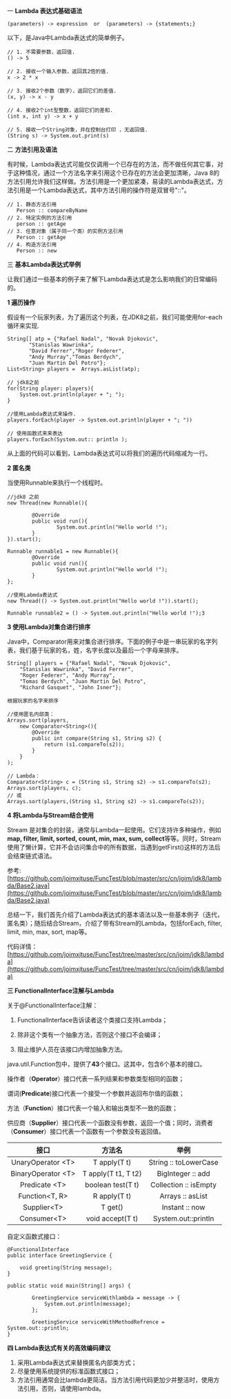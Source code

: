 一  **Lambda 表达式基础语法**

```
(parameters) -> expression  or  (parameters) -> {statements;}
```

以下，是Java中Lambda表达式的简单例子。

```
// 1. 不需要参数，返回值.
() -> 5

// 2. 接收一个输入参数，返回其2倍的值.
x -> 2 * x

// 3. 接收2个参数（数字），返回它们的差值.
(x, y) -> x - y

// 4. 接收2个int型整数，返回它们的差和.
(int x, int y) -> x + y

// 5. 接收一个String对象，并在控制台打印 ，无返回值.
(String s) -> System.out.print(s)
```

二 **方法引用及语法**

有时候，Lambda表达式可能仅仅调用一个已存在的方法，而不做任何其它事，对于这种情况，通过一个方法名字来引用这个已存在的方法会更加清晰，Java 8的方法引用允许我们这样做。方法引用是一个更加紧凑，易读的Lambda表达式，方法引用是一个Lambda表达式，其中方法引用的操作符是双冒号"::"。

```
// 1. 静态方法引用
   Person :: compareByName
// 2. 特定实例的方法引用
   person :: getAge 
// 3. 任意对象（属于同一个类）的实例方法引用
   Person :: getAge
// 4. 构造方法引用
   Person :: new
```

三 **基本Lambda表达式举例**

让我们通过一些基本的例子来了解下Lambda表达式是怎么影响我们的日常编码的。

**1 遍历操作**

假设有一个玩家列表，为了遍历这个列表，在JDK8之前，我们可能使用for-each循环来实现.

```
String[] atp = {"Rafael Nadal", "Novak Djokovic",  
       "Stanislas Wawrinka",  
       "David Ferrer","Roger Federer",  
       "Andy Murray","Tomas Berdych",  
       "Juan Martin Del Potro"};
List<String> players =  Arrays.asList(atp);

// jdk8之前
for(String player: players){
    System.out.println(player + "; "); 
}

//使用Lambda表达式来操作.
players.forEach(player -> System.out.println(player + "; "))

// 使用函数式来来表达
players.forEach(System.out:: println );
```

从上面的代码可以看到，Lambda表达式可以将我们的遍历代码缩减为一行。

**2 匿名类**

当使用Runnable来执行一个线程时。

```
//jdk8 之前
new Thread(new Runnable(){

        @Override
        public void run(){ 
                System.out.println("Hello world !");
        }
}).start();

Runnable runnable1 = new Runnable(){
        @Override
        public void run(){
                System.out.println("Hello world !");
        }
};

//使用Labmda表达式
new Thread(() -> System.out.println("Hello world !")).start();

Runnable runnable2 = () -> System.out.println("Hello world !");3
```

**3 使用Lambda对集合进行排序**

Java中，Comparator用来对集合进行排序。下面的例子中是一串玩家的名字列表，我们基于玩家的名，姓，名字长度以及最后一个字母来排序。

```
String[] players = {"Rafael Nadal", "Novak Djokovic",   
    "Stanislas Wawrinka", "David Ferrer",  
    "Roger Federer", "Andy Murray",  
    "Tomas Berdych", "Juan Martin Del Potro",  
    "Richard Gasquet", "John Isner"};
```

```
根据玩家的名字来排序

//使用匿名内部类：
Arrays.sort(players,
    new Comparator<String>(){
        @Override
        public int compare(String s1, String s2) {  
            return (s1.compareTo(s2));  
        }  
    }
);

// Lambda：
Comparator<String> c = (String s1, String s2) -> s1.compareTo(s2);
Arrays.sort(players, c);
// 或
Arrays.sort(players,(String s1, String s2) -> s1.compareTo(s2));
```

**4 将Lambda与Stream结合使用**

Stream 是对集合的封装，通常与Lambda一起使用。它们支持许多种操作，例如**map, filter, limit, sorted, count, min, max, sum, collect**等等。同时，Stream使用了懒计算，它并不会访问集合中的所有数据，当遇到getFirst\(\)这样的方法后会结束链式语法。

参考: [https://github.com/joimxjtuse/FuncTest/blob/master/src/cn/joim/jdk8/lambda/Base2.java](https://github.com/joimxjtuse/FuncTest/blob/master/src/cn/joim/jdk8/lambda/Base2.java)

总结一下，我们首先介绍了Lambda表达式的基本语法以及一些基本例子（迭代，匿名类）；随后结合Stream，介绍了带有Stream的Lambda，包括forEach, filter, limit, min, max, sort, map等。

代码详情：[https://github.com/joimxjtuse/FuncTest/tree/master/src/cn/joim/jdk8/lambda](https://github.com/joimxjtuse/FuncTest/tree/master/src/cn/joim/jdk8/lambda)

**三 FunctionalInterface注解与Lambda**

关于@FunctionalInterface注解：

1. FunctionalInterface告诉读者这个类接口支持Lambda；

2. 除非这个类有一个抽象方法，否则这个接口不会编译；

3. 阻止维护人员在该接口内增加抽象方法。

java.util.Function包中，提供了**43**个接口。这其中，包含6个基本的接口。

操作者（**Operator**）接口代表一系列结果和参数类型相同的函数；

谓词\(**Predicate**\)接口代表一个接受一个参数并返回布尔值的函数；

方法（**Function**）接口代表一个输入和输出类型不一致的函数；

供应商（**Supplier**）接口代表一个函数没有参数，返回一个值；同时，消费者（**Consumer**）接口代表一个函数有一个参数没有返回值。

| 接口 | 方法名 | 举例 |
| :---: | :---: | :---: |
| UnaryOperator &lt;T&gt; | T apply\(T t\) | String :: toLowerCase |
| BinaryOperator &lt;T&gt; | T apply\(T t1, T t2\) | BigInteger :: add |
| Predicate &lt;T&gt; | boolean test\(T t\) | Collection :: isEmpty |
| Function&lt;T, R&gt; | R apply\(T t\) | Arrays :: asList |
| Supplier&lt;T&gt; | T get\(\) | Instant :: now |
| Consumer&lt;T&gt; | void accept\(T t\) | System.out::println |

自定义函数式接口：

```
@FunctionalInterface
public interface GreetingService {

    void greeting(String message);
}

public static void main(String[] args) {

        GreetingService serviceWithlambda = message -> {
            System.out.println(message);
        };

        GreetingService serviceWithMethodRefrence = System.out::println;
}
```

**四 Lambda表达式有关的高效编码建议**

1. 采用Lambda表达式来替换匿名内部类方式；
2. 尽量使用系统提供的标准函数式接口；
3. 方法引用通常会比lambda更简洁。当方法引用代码更加少并整洁时，使用方法引用，否则，请使用lambda。



